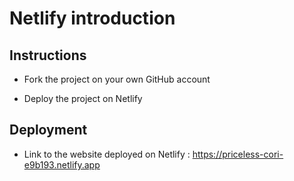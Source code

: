 # Netlify introduction

## Instructions

* Fork the project on your own GitHub account

* Deploy the project on Netlify

## Deployment

* Link to the website deployed on Netlify :
https://priceless-cori-e9b193.netlify.app
